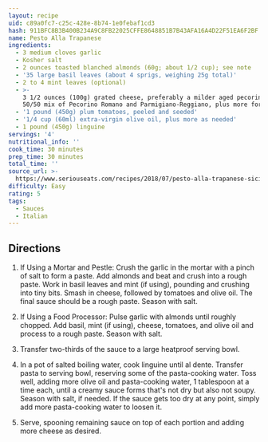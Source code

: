 ```yaml
---
layout: recipe
uid: c89a0fc7-c25c-428e-8b74-1e0febaf1cd3
hash: 911BFC8B3B400B234A9C8FB22025CFFE8648851B7B43AFA16A4D22F51EA6F2BF
name: Pesto Alla Trapanese
ingredients:
  - 3 medium cloves garlic
  - Kosher salt
  - 2 ounces toasted blanched almonds (60g; about 1/2 cup); see note
  - '35 large basil leaves (about 4 sprigs, weighing 25g total)'
  - 2 to 4 mint leaves (optional)
  - >-
    3 1/2 ounces (100g) grated cheese, preferably a milder aged pecorino or a
    50/50 mix of Pecorino Romano and Parmigiano-Reggiano, plus more for serving
  - '1 pound (450g) plum tomatoes, peeled and seeded'
  - '1/4 cup (60ml) extra-virgin olive oil, plus more as needed'
  - 1 pound (450g) linguine
servings: '4'
nutritional_info: ''
cook_time: 30 minutes
prep_time: 30 minutes
total_time: ''
source_url: >-
  https://www.seriouseats.com/recipes/2018/07/pesto-alla-trapanese-sicilian-pesto-with-almonds-and-tomatoes.html
difficulty: Easy
rating: 5
tags:
  - Sauces
  - Italian
---
```


## Directions

1. If Using a Mortar and Pestle: Crush the garlic in the mortar with a pinch of salt to form a paste. Add almonds and beat and crush into a rough paste. Work in basil leaves and mint (if using), pounding and crushing into tiny bits. Smash in cheese, followed by tomatoes and olive oil. The final sauce should be a rough paste. Season with salt.

2. If Using a Food Processor: Pulse garlic with almonds until roughly chopped. Add basil, mint (if using), cheese, tomatoes, and olive oil and process to a rough paste. Season with salt.

3. Transfer two-thirds of the sauce to a large heatproof serving bowl.

4. In a pot of salted boiling water, cook linguine until al dente. Transfer pasta to serving bowl, reserving some of the pasta-cooking water. Toss well, adding more olive oil and pasta-cooking water, 1 tablespoon at a time each, until a creamy sauce forms that's not dry but also not soupy. Season with salt, if needed. If the sauce gets too dry at any point, simply add more pasta-cooking water to loosen it.

5. Serve, spooning remaining sauce on top of each portion and adding more cheese as desired.
